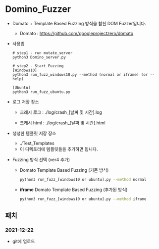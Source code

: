 # Domino_Fuzzer

- Domato + Template Based Fuzzing 방식을 합친 DOM Fuzzer입니다.

  - Domato : https://github.com/googleprojectzero/domato

- 사용법

  ```
  # step1 - run mutate_server
  python3 Domino_server.py
  
  # step2 - Start Fuzzing
  [Windows10]
  python3 run_fuzz_windows10.py --method (normal or iframe) (or --help)
  
  [Ubuntu]
  python3 run_fuzz_ubuntu.py
  ```
  
- 로그 저장 장소

  - 크래시 로그 : ./log/crash_[날짜 및 시간].log

  - 크래시 html : ./log/crash_[날짜 및 시간].html


- 생성한 템플릿 저장 장소
  - ./Test_Templates
  - 이 디렉토리에 템플릿들을 추가하면 됩니다.
  
- Fuzzing 방식 선택 (ver4 추가)


  - Domato Template Based Fuzzing (기존 방식)

    ```bash
    python3 run_fuzz_[windows10 or ubuntu].py --method normal
    ```

  - **iframe** Domato Template Based Fuzzing (추가된 방식)

    ```bash
    python3 run_fuzz_[windows10 or ubuntu].py --method iframe
    ```

## 패치

### 2021-12-22

- git에 업로드
